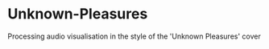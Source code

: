Unknown-Pleasures
=================

Processing audio visualisation in the style of the 'Unknown Pleasures' cover
